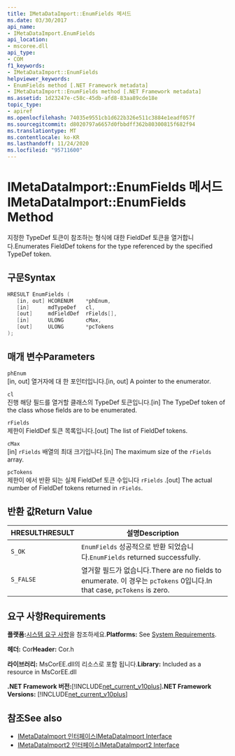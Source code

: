 ```yaml
---
title: IMetaDataImport::EnumFields 메서드
ms.date: 03/30/2017
api_name:
- IMetaDataImport.EnumFields
api_location:
- mscoree.dll
api_type:
- COM
f1_keywords:
- IMetaDataImport::EnumFields
helpviewer_keywords:
- EnumFields method [.NET Framework metadata]
- IMetaDataImport::EnumFields method [.NET Framework metadata]
ms.assetid: 1d23247e-c58c-45db-afd8-83aa89cde18e
topic_type:
- apiref
ms.openlocfilehash: 74035e9551cb1d622b326e511c3884e1eadf057f
ms.sourcegitcommit: d8020797a6657d0fbbdff362b80300815f682f94
ms.translationtype: MT
ms.contentlocale: ko-KR
ms.lasthandoff: 11/24/2020
ms.locfileid: "95711600"
---
```

# <a name="imetadataimportenumfields-method"></a><span data-ttu-id="57f10-102">IMetaDataImport::EnumFields 메서드</span><span class="sxs-lookup"><span data-stu-id="57f10-102">IMetaDataImport::EnumFields Method</span></span>

<span data-ttu-id="57f10-103">지정한 TypeDef 토큰이 참조하는 형식에 대한 FieldDef 토큰을 열거합니다.</span><span class="sxs-lookup"><span data-stu-id="57f10-103">Enumerates FieldDef tokens for the type referenced by the specified TypeDef token.</span></span>  
  
## <a name="syntax"></a><span data-ttu-id="57f10-104">구문</span><span class="sxs-lookup"><span data-stu-id="57f10-104">Syntax</span></span>  
  
```cpp  
HRESULT EnumFields (
   [in, out] HCORENUM    *phEnum,
   [in]      mdTypeDef   cl,
   [out]     mdFieldDef  rFields[],
   [in]      ULONG       cMax,
   [out]     ULONG       *pcTokens  
);  
```  
  
## <a name="parameters"></a><span data-ttu-id="57f10-105">매개 변수</span><span class="sxs-lookup"><span data-stu-id="57f10-105">Parameters</span></span>  

 `phEnum`  
 <span data-ttu-id="57f10-106">[in, out] 열거자에 대 한 포인터입니다.</span><span class="sxs-lookup"><span data-stu-id="57f10-106">[in, out] A pointer to the enumerator.</span></span>  
  
 `cl`  
 <span data-ttu-id="57f10-107">진행 해당 필드를 열거할 클래스의 TypeDef 토큰입니다.</span><span class="sxs-lookup"><span data-stu-id="57f10-107">[in] The TypeDef token of the class whose fields are to be enumerated.</span></span>  
  
 `rFields`  
 <span data-ttu-id="57f10-108">제한이 FieldDef 토큰 목록입니다.</span><span class="sxs-lookup"><span data-stu-id="57f10-108">[out] The list of FieldDef tokens.</span></span>  
  
 `cMax`  
 <span data-ttu-id="57f10-109">[in] `rFields` 배열의 최대 크기입니다.</span><span class="sxs-lookup"><span data-stu-id="57f10-109">[in] The maximum size of the `rFields` array.</span></span>  
  
 `pcTokens`  
 <span data-ttu-id="57f10-110">제한이 에서 반환 되는 실제 FieldDef 토큰 수입니다 `rFields` .</span><span class="sxs-lookup"><span data-stu-id="57f10-110">[out] The actual number of FieldDef tokens returned in `rFields`.</span></span>  
  
## <a name="return-value"></a><span data-ttu-id="57f10-111">반환 값</span><span class="sxs-lookup"><span data-stu-id="57f10-111">Return Value</span></span>  
  
|<span data-ttu-id="57f10-112">HRESULT</span><span class="sxs-lookup"><span data-stu-id="57f10-112">HRESULT</span></span>|<span data-ttu-id="57f10-113">설명</span><span class="sxs-lookup"><span data-stu-id="57f10-113">Description</span></span>|  
|-------------|-----------------|  
|`S_OK`|<span data-ttu-id="57f10-114">`EnumFields` 성공적으로 반환 되었습니다.</span><span class="sxs-lookup"><span data-stu-id="57f10-114">`EnumFields` returned successfully.</span></span>|  
|`S_FALSE`|<span data-ttu-id="57f10-115">열거할 필드가 없습니다.</span><span class="sxs-lookup"><span data-stu-id="57f10-115">There are no fields to enumerate.</span></span> <span data-ttu-id="57f10-116">이 경우는 `pcTokens` 0입니다.</span><span class="sxs-lookup"><span data-stu-id="57f10-116">In that case, `pcTokens` is zero.</span></span>|  
  
## <a name="requirements"></a><span data-ttu-id="57f10-117">요구 사항</span><span class="sxs-lookup"><span data-stu-id="57f10-117">Requirements</span></span>  

 <span data-ttu-id="57f10-118">**플랫폼:**[시스템 요구 사항](../../get-started/system-requirements.md)을 참조하세요.</span><span class="sxs-lookup"><span data-stu-id="57f10-118">**Platforms:** See [System Requirements](../../get-started/system-requirements.md).</span></span>  
  
 <span data-ttu-id="57f10-119">**헤더:** Cor</span><span class="sxs-lookup"><span data-stu-id="57f10-119">**Header:** Cor.h</span></span>  
  
 <span data-ttu-id="57f10-120">**라이브러리:** MsCorEE.dll의 리소스로 포함 됩니다.</span><span class="sxs-lookup"><span data-stu-id="57f10-120">**Library:** Included as a resource in MsCorEE.dll</span></span>  
  
 <span data-ttu-id="57f10-121">**.NET Framework 버전:**[!INCLUDE[net_current_v10plus](../../../../includes/net-current-v10plus-md.md)]</span><span class="sxs-lookup"><span data-stu-id="57f10-121">**.NET Framework Versions:** [!INCLUDE[net_current_v10plus](../../../../includes/net-current-v10plus-md.md)]</span></span>  
  
## <a name="see-also"></a><span data-ttu-id="57f10-122">참조</span><span class="sxs-lookup"><span data-stu-id="57f10-122">See also</span></span>

- [<span data-ttu-id="57f10-123">IMetaDataImport 인터페이스</span><span class="sxs-lookup"><span data-stu-id="57f10-123">IMetaDataImport Interface</span></span>](imetadataimport-interface.md)
- [<span data-ttu-id="57f10-124">IMetaDataImport2 인터페이스</span><span class="sxs-lookup"><span data-stu-id="57f10-124">IMetaDataImport2 Interface</span></span>](imetadataimport2-interface.md)
